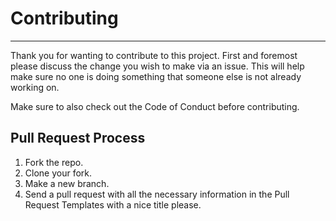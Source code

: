 # Contributing

---

Thank you for wanting to contribute to this project. First and foremost please discuss the change you wish to make via an issue. This will help make sure no one is doing something that someone else is not already working on.

Make sure to also check out the Code of Conduct before contributing.

## Pull Request Process

1. Fork the repo.
2. Clone your fork.
3. Make a new branch.
4. Send a pull request with all the necessary information in the Pull Request Templates with a nice title please.
